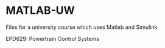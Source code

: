 # MATLAB-UW
Files for a university course which uses Matlab and Simulink.

EPD629: Powertrain Control Systems
